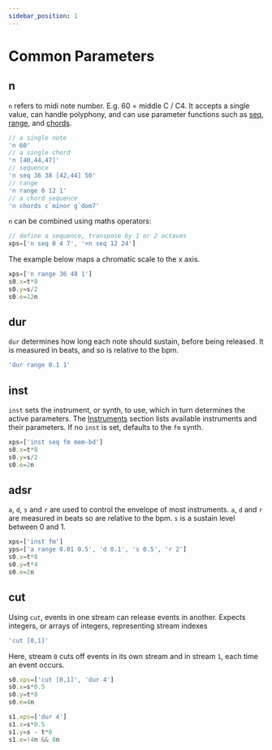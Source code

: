 ```yaml
---
sidebar_position: 1
---
```


# Common Parameters
## n
`n` refers to midi note number. E.g. 60 = middle C / C4. It accepts a single value, can handle polyphony, and can use parameter functions such as [seq](/docs/docs/parameters/parameter-functions#seq), [range](/docs/docs/parameters/parameter-functions#range), and [chords](/docs/docs/parameters/parameter-functions#chords).
```js
// a single note
'n 60'
// a single chord
'n [40,44,47]'
// sequence
'n seq 36 38 [42,44] 50'
// range 
'n range 0 12 1'
// a chord sequence
'n chords c`minor g`dom7'
```

`n` can be combined using maths operators:
```js
// define a sequence, transpose by 1 or 2 octaves
xps=['n seq 0 4 7', '+n seq 12 24']
```
The example below maps a chromatic scale to the x axis.
```js
xps=['n range 36 48 1']
s0.x=t*8
s0.y=s/2
s0.e=12n
```

## dur
`dur` determines how long each note should sustain, before being released. It is measured in beats, and so is relative to the bpm.
```js
'dur range 0.1 1'
```

## inst
`inst` sets the instrument, or synth, to use, which in turn determines the active parameters. The [Instruments](/docs/docs/instruments-browser/) section lists available instruments and their parameters. If no `inst` is set, defaults to the `fm` synth.

```js
xps=['inst seq fm mem-bd']
s0.x=t*8
s0.y=s/2
s0.e=2n
```

## adsr
`a`, `d`, `s` and `r` are used to control the envelope of most instruments. `a`, `d` and `r` are measured in beats so are relative to the bpm. `s` is a sustain level between 0 and 1.

```js
xps=['inst fm']
yps=['a range 0.01 0.5', 'd 0.1', 's 0.5', 'r 2']
s0.x=t*8
s0.y=t*4
s0.e=2n
```
## cut
Using `cut`, events in one stream can release events in another. Expects integers, or arrays of integers, representing stream indexes
```js
'cut [0,1]'
```

Here, stream `0` cuts off events in its own stream and in stream `1`, each time an event occurs.
```js
s0.xps=['cut [0,1]', 'dur 4']
s0.x=s*0.5
s0.y=t*8
s0.e=4n

s1.xps=['dur 4']
s1.x=s*0.5
s1.y=s - t*8
s1.e=!4n && 8n
```